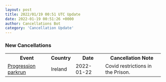```yaml
---
layout: post
title: 2022/01/19 00:51 UTC Update
date: 2022-01-19 00:51:26 +0000
author: Cancellations Bot
category: 'Cancellation Update'
---
```


<h3>New Cancellations</h3>
<div class='hscrollable'>
<table style='width: 100%'>
    <tr>
        <th>Event</th>
        <th>Country</th>
        <th>Date</th>
        <th>Cancellation Note</th>
    </tr>
    <tr>
        <td><a href="">Progression parkrun</a></td>
        <td>Ireland</td>
        <td>2022-01-22</td>
        <td>Covid restrictions in the Prison.</td>
    </tr>
</table>
</div>
